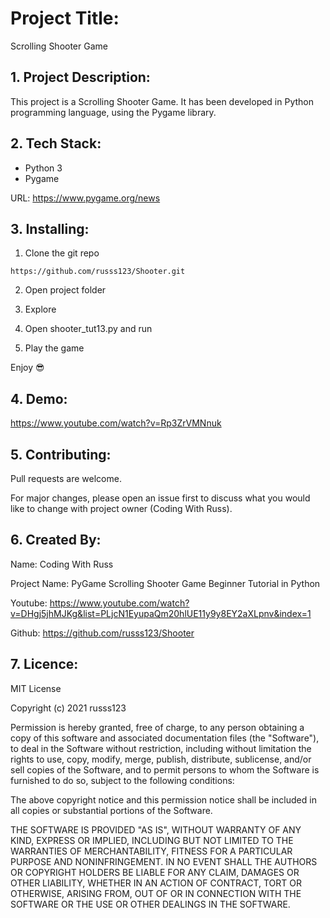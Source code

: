 # Project Title: 

Scrolling Shooter Game

## 1. Project Description:

This project is a Scrolling Shooter Game. It has been developed in Python programming language, using the Pygame library.

## 2. Tech Stack:

- Python 3
- Pygame

URL: [https://www.pygame.org/news ](https://www.pygame.org/news)

## 3. Installing:

1. Clone the git repo

```
https://github.com/russs123/Shooter.git
```

2. Open project folder

3. Explore

4. Open shooter_tut13.py and run

5. Play the game

Enjoy 😎


## 4. Demo:

https://www.youtube.com/watch?v=Rp3ZrVMNnuk

## 5. Contributing:

Pull requests are welcome. 

For major changes, please open an issue first to discuss what you would like to change with project owner (Coding With Russ).


## 6. Created By:

Name: Coding With Russ

Project Name: PyGame Scrolling Shooter Game Beginner Tutorial in Python  

Youtube: https://www.youtube.com/watch?v=DHgj5jhMJKg&list=PLjcN1EyupaQm20hlUE11y9y8EY2aXLpnv&index=1

Github: https://github.com/russs123/Shooter


## 7. Licence:

MIT License

Copyright (c) 2021 russs123

Permission is hereby granted, free of charge, to any person obtaining a copy
of this software and associated documentation files (the "Software"), to deal
in the Software without restriction, including without limitation the rights
to use, copy, modify, merge, publish, distribute, sublicense, and/or sell
copies of the Software, and to permit persons to whom the Software is
furnished to do so, subject to the following conditions:

The above copyright notice and this permission notice shall be included in all
copies or substantial portions of the Software.

THE SOFTWARE IS PROVIDED "AS IS", WITHOUT WARRANTY OF ANY KIND, EXPRESS OR
IMPLIED, INCLUDING BUT NOT LIMITED TO THE WARRANTIES OF MERCHANTABILITY,
FITNESS FOR A PARTICULAR PURPOSE AND NONINFRINGEMENT. IN NO EVENT SHALL THE
AUTHORS OR COPYRIGHT HOLDERS BE LIABLE FOR ANY CLAIM, DAMAGES OR OTHER
LIABILITY, WHETHER IN AN ACTION OF CONTRACT, TORT OR OTHERWISE, ARISING FROM,
OUT OF OR IN CONNECTION WITH THE SOFTWARE OR THE USE OR OTHER DEALINGS IN THE
SOFTWARE.
